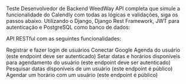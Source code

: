 Teste Desenvolvedor de Backend WeedWay
API completa que simule a funcionalidade do Calendly com todas as lógicas e validações, siga os passos abaixo. Utilizando o Django, Django Rest Framework, JWT para autenticação e PostgreSQL como banco de dados:

API RESTful com as seguintes funcionalidades:

Registrar e fazer login de usuários
Conectar Google Agenda do usuário (este endpoint deve ser autenticado)
Setar datas e horários disponíveis para agendamento do usuário (este endpoint deve ser autenticado)
Pesquisar datas disponíveis de um usuário (este endpoint é público)
Agendar um horário com um usuário (este endpoint é público)
